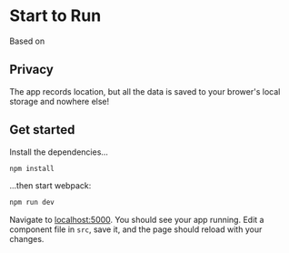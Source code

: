 # Start to Run

Based on

## Privacy

The app records location, but all the data is saved to your brower's local storage and nowhere else!

## Get started

Install the dependencies...

```bash
npm install
```

...then start webpack:

```bash
npm run dev
```

Navigate to [localhost:5000](http://localhost:5000). You should see your app running. Edit a component file in `src`, save it, and the page should reload with your changes.
